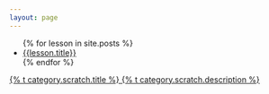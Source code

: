 ```yaml
---
layout: page
---
```

<ul>
{% for lesson in site.posts %}
<li><a href="{{lesson.url}}">{{lesson.title}}</a></li>
{% endfor %}
</ul>

<div class="list-category">
  <a href="/scratch" class="list-category-one">
    {% t category.scratch.title %}
    {% t category.scratch.description %}
  </a>
</div>
